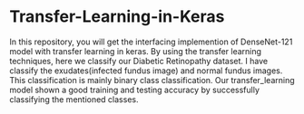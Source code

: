 # Transfer-Learning-in-Keras

In this repository, you will get the interfacing implemention of DenseNet-121 model with transfer learning in keras.
By using the transfer learning techniques, here we classify our Diabetic Retinopathy dataset. I have classify the 
exudates(infected fundus image) and normal fundus images. This classification is mainly binary class classification.
Our transfer_learning model shown a good training and testing accuracy by successfully classifying the mentioned classes.


